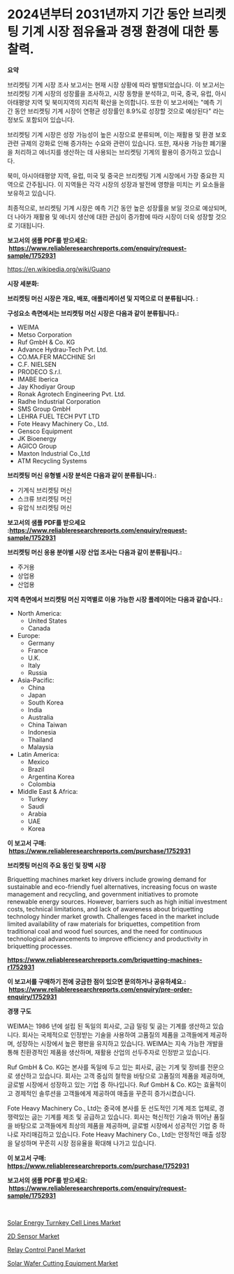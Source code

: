 <p><h1>2024년부터 2031년까지 기간 동안 브리켓팅 기계 시장 점유율과 경쟁 환경에 대한 통찰력.</h1></p><p><strong>요약</strong></p>
<p><p>브리켓팅 기계 시장 조사 보고서는 현재 시장 상황에 따라 발행되었습니다. 이 보고서는 브리켓팅 기계 시장의 성장률을 조사하고, 시장 동향을 분석하고, 미국, 중국, 유럽, 아시아태평양 지역 및 북미지역의 지리적 확산을 논의합니다. 또한 이 보고서에는 "예측 기간 동안 브리켓팅 기계 시장이 연평균 성장률인 8.9%로 성장할 것으로 예상된다" 라는 정보도 포함되어 있습니다.</p><p>브리켓팅 기계 시장은 성장 가능성이 높은 시장으로 분류되며, 이는 재활용 및 환경 보호 관련 규제의 강화로 인해 증가하는 수요와 관련이 있습니다. 또한, 재사용 가능한 폐기물을 처리하고 에너지를 생산하는 데 사용되는 브리켓팅 기계의 활용이 증가하고 있습니다.</p><p>북미, 아시아태평양 지역, 유럽, 미국 및 중국은 브리켓팅 기계 시장에서 가장 중요한 지역으로 간주됩니다. 이 지역들은 각각 시장의 성장과 발전에 영향을 미치는 키 요소들을 보유하고 있습니다.</p><p>최종적으로, 브리켓팅 기계 시장은 예측 기간 동안 높은 성장률을 보일 것으로 예상되며, 더 나아가 재활용 및 에너지 생산에 대한 관심이 증가함에 따라 시장이 더욱 성장할 것으로 기대됩니다.</p></p>
<p><strong>보고서의 샘플 PDF를 받으세요: &nbsp;<a href="https://www.reliableresearchreports.com/enquiry/request-sample/1752931">https://www.reliableresearchreports.com/enquiry/request-sample/1752931</a></strong></p>
<p><a href="https://en.wikipedia.org/wiki/Guano">https://en.wikipedia.org/wiki/Guano</a></p>
<p><strong>시장 세분화:</strong></p>
<p><strong> 브리켓팅 머신 시장은 개요, 배포, 애플리케이션 및 지역으로 더 분류됩니다. :</strong></p>
<p><strong>구성요소 측면에서는 브리켓팅 머신 시장은 다음과 같이 분류됩니다.:</strong></p>
<p><ul><li>WEIMA</li><li>Metso Corporation</li><li>Ruf GmbH & Co. KG</li><li>Advance Hydrau-Tech Pvt. Ltd.</li><li>CO.MA.FER MACCHINE Srl</li><li>C.F. NIELSEN</li><li>PRODECO S.r.l.</li><li>IMABE Iberica</li><li>Jay Khodiyar Group</li><li>Ronak Agrotech Engineering Pvt. Ltd.</li><li>Radhe Industrial Corporation</li><li>SMS Group GmbH</li><li>LEHRA FUEL TECH PVT LTD</li><li>Fote Heavy Machinery Co., Ltd.</li><li>Gensco Equipment</li><li>JK Bioenergy</li><li>AGICO Group</li><li>Maxton Industrial Co.,Ltd</li><li>ATM Recycling Systems</li></ul></p>
<p><strong> 브리켓팅 머신 유형별 시장 분석은 다음과 같이 분류됩니다.:</strong></p>
<p><ul><li>기계식 브리켓팅 머신</li><li>스크류 브리켓팅 머신</li><li>유압식 브리켓팅 머신</li></ul></p>
<p><strong>보고서의 샘플 PDF를 받으세요 :<a href="https://www.reliableresearchreports.com/enquiry/request-sample/1752931">https://www.reliableresearchreports.com/enquiry/request-sample/1752931</a></strong></p>
<p><strong> 브리켓팅 머신 응용 분야별 시장 산업 조사는 다음과 같이 분류됩니다.:</strong></p>
<p><ul><li>주거용</li><li>상업용</li><li>산업용</li></ul></p>
<p><strong>지역 측면에서 브리켓팅 머신 지역별로 이용 가능한 시장 플레이어는 다음과 같습니다.:</strong></p>
<p><ul>
    <li>
        North America:
        <ul>
            <li>United States</li>
            <li>Canada</li>
        </ul>
    </li>
    <li>
        Europe:
        <ul>
            <li>Germany</li>
            <li>France</li>
            <li>U.K.</li>
            <li>Italy</li>
            <li>Russia</li>
        </ul>
    </li>
    <li>
        Asia-Pacific:
        <ul>
            <li>China</li>
            <li>Japan</li>
            <li>South Korea</li>
            <li>India</li>
            <li>Australia</li>
            <li>China Taiwan</li>
            <li>Indonesia</li>
            <li>Thailand</li>
            <li>Malaysia</li>
        </ul>
    </li>
    <li>
        Latin America:
        <ul>
            <li>Mexico</li>
            <li>Brazil</li>
            <li>Argentina Korea</li>
            <li>Colombia</li>
        </ul>
    </li>
    <li>
        Middle East & Africa:
        <ul>
            <li>Turkey</li>
            <li>Saudi</li>
            <li>Arabia</li>
            <li>UAE</li>
            <li>Korea</li>
        </ul>
    </li>
    </ul></p>
<p><strong>이 보고서 구매: &nbsp;<a href="https://www.reliableresearchreports.com/purchase/1752931">https://www.reliableresearchreports.com/purchase/1752931</a></strong></p>
<p><strong>브리켓팅 머신의 주요 동인 및 장벽 시장</strong></p>
<p><p>Briquetting machines market key drivers include growing demand for sustainable and eco-friendly fuel alternatives, increasing focus on waste management and recycling, and government initiatives to promote renewable energy sources. However, barriers such as high initial investment costs, technical limitations, and lack of awareness about briquetting technology hinder market growth. Challenges faced in the market include limited availability of raw materials for briquettes, competition from traditional coal and wood fuel sources, and the need for continuous technological advancements to improve efficiency and productivity in briquetting processes.</p></p>
<p><strong><a href="https://www.reliableresearchreports.com/briquetting-machines-r1752931">https://www.reliableresearchreports.com/briquetting-machines-r1752931</a></strong></p>
<p><strong>이 보고서를 구매하기 전에 궁금한 점이 있으면 문의하거나 공유하세요.: &nbsp;<a href="https://www.reliableresearchreports.com/enquiry/pre-order-enquiry/1752931">https://www.reliableresearchreports.com/enquiry/pre-order-enquiry/1752931</a></strong></p>
<p><strong>경쟁 구도</strong></p>
<p><p>WEIMA는 1986 년에 설립 된 독일의 회사로, 고급 밀링 및 굽는 기계를 생산하고 있습니다. 회사는 국제적으로 인정받는 기술을 사용하여 고품질의 제품을 고객들에게 제공하며, 성장하는 시장에서 높은 평판을 유지하고 있습니다. WEIMA는 지속 가능한 개발을 통해 친환경적인 제품을 생산하며, 재활용 산업의 선두주자로 인정받고 있습니다.</p><p>Ruf GmbH & Co. KG는 본사를 독일에 두고 있는 회사로, 굽는 기계 및 장비를 전문으로 생산하고 있습니다. 회사는 고객 중심의 철학을 바탕으로 고품질의 제품을 제공하며, 글로벌 시장에서 성장하고 있는 기업 중 하나입니다. Ruf GmbH & Co. KG는 효율적이고 경제적인 솔루션을 고객들에게 제공하여 매출을 꾸준히 증가시켰습니다.</p><p>Fote Heavy Machinery Co., Ltd는 중국에 본사를 둔 선도적인 기계 제조 업체로, 경쟁력있는 굽는 기계를 제조 및 공급하고 있습니다. 회사는 혁신적인 기술과 뛰어난 품질을 바탕으로 고객들에게 최상의 제품을 제공하며, 글로벌 시장에서 성공적인 기업 중 하나로 자리매김하고 있습니다. Fote Heavy Machinery Co., Ltd는 안정적인 매출 성장을 달성하며 꾸준히 시장 점유율을 확대해 나가고 있습니다.</p></p>
<p><strong>이 보고서 구매: &nbsp; <a href="https://www.reliableresearchreports.com/purchase/1752931">https://www.reliableresearchreports.com/purchase/1752931</a></strong></p>
<p><strong>보고서의 샘플 PDF를 받으세요: &nbsp;<a href="https://www.reliableresearchreports.com/enquiry/request-sample/1752931">https://www.reliableresearchreports.com/enquiry/request-sample/1752931</a></strong><strong></strong></p>
<p>&nbsp;</p>
<p><p><a href="https://issuu.com/reportprime-2/docs/solar-energy-turnkey-cell-lines-market-size-2030.p">Solar Energy Turnkey Cell Lines Market</a></p><p><a href="https://github.com/trameciabutler45/Market-Research-Report-List-1/blob/main/2d-sensor-market.md">2D Sensor Market</a></p><p><a href="https://github.com/staberhelen84/Market-Research-Report-List-1/blob/main/relay-control-panel-market.md">Relay Control Panel Market</a></p><p><a href="https://issuu.com/reportprime-2/docs/solar-wafer-cutting-equipment-market-size-2030.ppt">Solar Wafer Cutting Equipment Market</a></p></p>